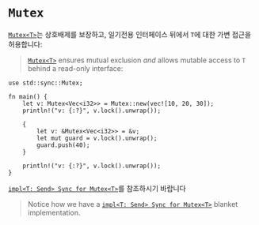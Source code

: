 # `Mutex`

[`Mutex<T>`][1]는 상호배제를 보장하고, 일기전용 인터페이스 뒤에서 `T`에 대한 가변 접근을 허용합니다:
> [`Mutex<T>`][1] ensures mutual exclusion _and_ allows mutable access to `T`
> behind a read-only interface:

```rust,editable
use std::sync::Mutex;

fn main() {
    let v: Mutex<Vec<i32>> = Mutex::new(vec![10, 20, 30]);
    println!("v: {:?}", v.lock().unwrap());

    {
        let v: &Mutex<Vec<i32>> = &v;
        let mut guard = v.lock().unwrap();
        guard.push(40);
    }

    println!("v: {:?}", v.lock().unwrap());
}
```

[`impl<T: Send> Sync for Mutex<T>`][2]를 참조하시기 바랍니다
> Notice how we have a [`impl<T: Send> Sync for Mutex<T>`][2] blanket
> implementation.

[1]: https://doc.rust-lang.org/std/sync/struct.Mutex.html
[2]: https://doc.rust-lang.org/std/sync/struct.Mutex.html#impl-Sync-for-Mutex%3CT%3E

